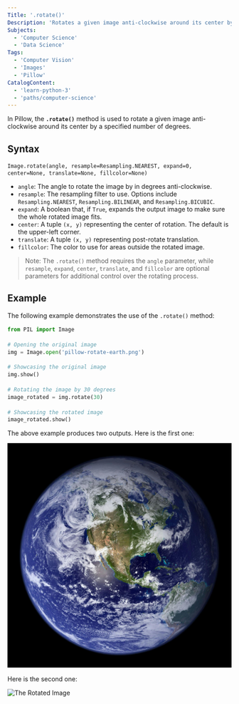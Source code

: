 ```yaml
---
Title: '.rotate()'
Description: 'Rotates a given image anti-clockwise around its center by the specified number of degrees.'
Subjects:
  - 'Computer Science'
  - 'Data Science'
Tags:
  - 'Computer Vision'
  - 'Images'
  - 'Pillow'
CatalogContent:
  - 'learn-python-3'
  - 'paths/computer-science'
---
```


In Pillow, the **`.rotate()`** method is used to rotate a given image anti-clockwise around its center by a specified number of degrees.

## Syntax

```pseudo
Image.rotate(angle, resample=Resampling.NEAREST, expand=0, center=None, translate=None, fillcolor=None)
```

- `angle`: The angle to rotate the image by in degrees anti-clockwise.
- `resample`: The resampling filter to use. Options include `Resampling.NEAREST`, `Resampling.BILINEAR`, and `Resampling.BICUBIC`.
- `expand`: A boolean that, if `True`, expands the output image to make sure the whole rotated image fits.
- `center`: A tuple `(x, y)` representing the center of rotation. The default is the upper-left corner.
- `translate`: A tuple `(x, y)` representing post-rotate translation.
- `fillcolor`: The color to use for areas outside the rotated image.

> Note: The `.rotate()` method requires the `angle` parameter, while `resample`, `expand`, `center`, `translate`, and `fillcolor` are optional parameters for additional control over the rotating process.

## Example

The following example demonstrates the use of the `.rotate()` method:

```py
from PIL import Image

# Opening the original image
img = Image.open('pillow-rotate-earth.png')

# Showcasing the original image
img.show()

# Rotating the image by 30 degrees
image_rotated = img.rotate(30)

# Showcasing the rotated image
image_rotated.show()
```

The above example produces two outputs. Here is the first one:

![The Original Image](https://raw.githubusercontent.com/Codecademy/docs/main/media/pillow-rotate-earth.png)

Here is the second one:

![The Rotated Image](https://raw.githubusercontent.com/Codecademy/docs/main/media/pillow-rotate-earth-rotated.png)
